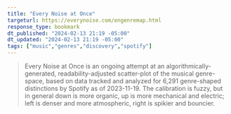 ```yaml
---
title: "Every Noise at Once"
targeturl: https://everynoise.com/engenremap.html
response_type: bookmark
dt_published: "2024-02-13 21:19 -05:00"
dt_updated: "2024-02-13 21:19 -05:00"
tags: ["music","genres","discovery","spotify"]
---
```


> Every Noise at Once is an ongoing attempt at an algorithmically-generated, readability-adjusted scatter-plot of the musical genre-space, based on data tracked and analyzed for 6,291 genre-shaped distinctions by Spotify as of 2023-11-19. The calibration is fuzzy, but in general down is more organic, up is more mechanical and electric; left is denser and more atmospheric, right is spikier and bouncier. 